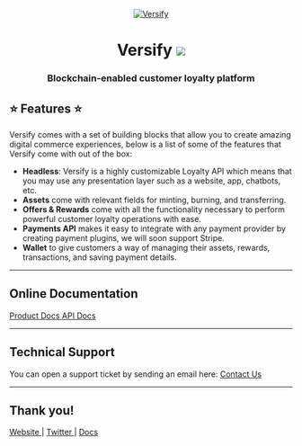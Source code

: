 <p align="center">
    <a href="https://versify.com" title="Versify">
        <img src="https://cdn.versifylabs.com/branding/versify-logo-transparent.png" alt="Versify">
    </a>
</p>
<h1 align="center">
    <b>Versify</b>
    <a href="https://twitter.com/intent/tweet?url=https://versifylabs.com&text=Versify Labs">
        <img src="https://img.shields.io/twitter/url/http/shields.io.svg?style=social" />
    </a>
</h1>

<h3 align="center">Blockchain-enabled customer loyalty platform</h3>

## ⭐️ Features ⭐️

Versify comes with a set of building blocks that allow you to create amazing digital commerce experiences, below is a list of some of the features that Versify come with out of the box:

- **Headless**: Versify is a highly customizable Loyalty API which means that you may use any presentation layer such as a website, app, chatbots, etc.
- **Assets** come with relevant fields for minting, burning, and transferring.
- **Offers & Rewards** come with all the functionality necessary to perform powerful customer loyalty operations with ease.
- **Payments API** makes it easy to integrate with any payment provider by creating payment plugins, we will soon support Stripe.
- **Wallet** to give customers a way of managing their assets, rewards, transactions, and saving payment details.

---

<h2>
    Online Documentation
</h2>

<a href="https://docs.versifylabs.com" title="Click to view the online documentation">
    Product Docs
</a>
<a href="https://api.versifylabs.com/docs" title="Click to view the online documentation">
    API Docs
</a>

---

<h2>
    Technical Support
</h2>
<p>
    You can open a support ticket by sending an email here: <a href="mailto:support+github@versifylabs.com" title="Open Support Ticket">
        Contact Us
    </a>
</p>

---

## Thank you!

<p>
  <a href="https://www.versifylabs.com">
    Website
  </a> 
  |
  <a href="https://twitter.com/intent/follow?screen_name=versifylabs">
    Twitter
  </a>
  |
  <a href="https://app.theneo.io/versify/versify/API_Reference">
    Docs
  </a>
</p>
